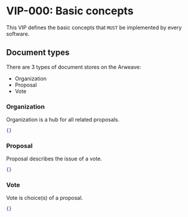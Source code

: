 # VIP-000: Basic concepts

This VIP defines the basic concepts that `MUST` be implemented by every software.

## Document types

There are 3 types of document stores on the Arweave:

- Organization
- Proposal
- Vote

### Organization

Organization is a hub for all related proposals.

```json
{}
```

### Proposal

Proposal describes the issue of a vote.

```json
{}
```

### Vote

Vote is choice(s) of a proposal.

```json
{}
```
